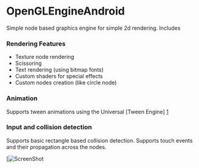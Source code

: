 # OpenGLEngineAndroid
Simple node based graphics engine for simple 2d rendering.
Includes

### Rendering Features
  - Texture node rendering
  - Scissoring
  - Text rendering (using bitmap fonts)
  - Custom shaders for special effects
  - Custom nodes creation (like circle node)
  
### Animation
Supports tween animations using the Universal  [Tween Engine] [1]

### Input and collision detection
Supports basic rectangle based collision detection.
Supports touch events and their propagation across the nodes.


[![ScreenShot](https://raw.githubusercontent.com/ivelius/OpenGLEngineAndroid/master/app/src/main/assets/EngineCollage.jpg)

[1]:https://code.google.com/p/java-universal-tween-engine/
